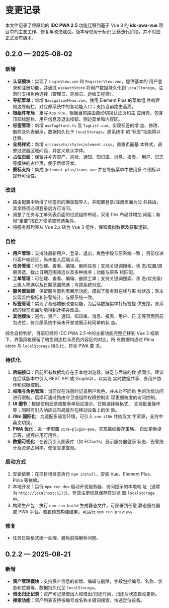 # 变更记录

本文件记录了将原始的 **IDC PWA 2.5** 功能迁移到基于 Vue 3 的
**idc‑pwa‑vue** 项目中的主要工作、修复与改进建议。版本号仅用于标识
迁移迭代阶段，并不对应正式发布版本。

## 0.2.0 — 2025‑08‑02

### 新增

- **认证模块**：实现了 `LoginView.vue` 和 `RegisterView.vue`，提供基本的
  用户登录和注册功能，并通过 `useAuthStore` 将用户数据持久化到
  `localStorage`。注册时支持角色选择（管理员、巡检员、运维工程师）。
- **导航菜单**：新增 `NavigationMenu.vue`，使用 Element Plus 的菜单组
  件构建侧边导航栏，对应原系统中的各功能入口；支持当前路由高亮。
- **根组件布局**：重写 `App.vue`，根据当前路由自动切换认证页和主
  应用壳，包含顶部标题栏、用户信息及退出按钮、侧边菜单和内容区。
- **标签管理**：新增 `useTagStore.ts` 及 `TagList.vue`，实现标签的增
  加、修改、删除及列表展示，数据持久化于 `localStorage`。原系统中
  的“标签”功能得以迁移。
- **全局样式**：新增 `src/assets/styles/element.scss`，重置页面基
  本样式，调整过滤器区域间距，并定义默认字体。
- **占位页面**：保留并补齐资产、巡检、通知、知识库、消息、报表、
  用户、日志等模块的占位页，便于后续开发。
- **图标支持**：集成 `@element-plus/icons-vue` 并在导航菜单中使用多
  个图标以提升可读性。

### 改进

- 路由配置中新增了标签页的懒加载导入，并配置登录/注册页面为公
  共路由，其余路径必须登录后方可访问。
- 调整了任务与工单列表页面的过滤组件布局，采用 flex 布局并增加
  间距；新增“重置”按钮方便清空筛选条件。
- 将服务器列表从 Vue 2.x 转为 Vue 3 组件，保留模拟数据及获取逻辑。

### 自检

- **用户管理**：支持注册新用户、登录、退出，角色字段与原系统一致；
  目前仅进行客户端验证，尚未接入后端认证。
- **任务管理**：可创建、查看、编辑、删除任务；支持关键词搜索、状
  态/位置/周期筛选、截止日期范围筛选以及多种排序；功能与原系
  统匹配。
- **工单管理**：可创建、查看、编辑、删除工单；支持关键词搜索、状
  态/优先级/上报人筛选以及日期范围筛选；与原系统对应。
- **服务器监控**：保留服务器列表展示功能，模拟了服务器在线与离
  线状态；暂未实现监控指标和告警统计，与原系统一致。
- **标签管理**：实现了基础增删改查功能，为后续数据实体打标签提
  供支撑。原系统的标签页面功能得到迁移并改进。
- **其他模块**：巡检、资产、通知、知识库、消息、报表、用户、日
  志等页面目前为占位，符合原系统中尚未开发或展示较简单的状
  态。

综合自检判断，目前已经将 IDC PWA 2.5 中的主要功能完整迁移到
Vue 3 框架下，界面风格保留了暗色侧边栏与亮色内容区的对比，所
有数据均通过 Pinia store 与 `localStorage` 持久化，符合 PWA 要
求。

### 待优化

1. **后端接口**：目前所有数据均存在于本地浏览器，缺乏与后端的数
   据同步。建议在后续版本中引入 REST API 或 GraphQL，以实现
   实时数据共享、多用户协作和权限控制。
2. **权限与角色管理**：当前仅在注册时记录用户角色，并未对不同角
   色的功能访问进行限制。后续可通过路由守卫或组件权限控制实
   现更细粒度的访问控制。
3. **UI 细节**：根据使用反馈调整表单验证提示、日期选择器格式、
   支持批量操作等；同时可引入响应式布局提升在移动设备上的体
   验。
4. **i18n 国际化**：为适配多语言环境，可引入 `vue-i18n` 并抽取文
   字资源，支持中英文切换。
5. **PWA 优化**：进一步配置 `vite-plugin-pwa`，实现离线缓存策略、
   自动更新提示等，提高应用可用性。
6. **数据可视化**：在首页引入图表库（如 ECharts）展示服务器健康
   状态、告警统计及资源占用率，使信息更直观。

### 启动方式

1. 安装依赖：在项目根目录执行 `npm install`，安装 Vue、Element
   Plus、Pinia 等依赖。
2. 本地开发：运行 `npm run dev` 启动开发服务器，访问提示的本地地
   址（通常为 `http://localhost:5173`）。登录注册信息保存在浏览
   器 `localStorage` 中。
3. 构建生产包：执行 `npm run build` 生成静态文件，可部署到任意
   静态服务器或 PWA 平台。若要预览构建结果，可运行
   `npm run preview`。


### 修复

- 任务日期格式统一处理，避免前端解析问题。


## 0.2.2 — 2025‑08‑21

### 新增

- **资产管理模块**：支持资产信息的新增、编辑与删除，字段包括编号、名称、状态和位置等，数据持久化至 `localStorage`。
- **借出归还记录**：资产可记录借出人和借出/归还时间，归还后状态自动更新。
- **搜索功能**：资产列表支持按编号或名称关键词搜索，快速定位设备。

